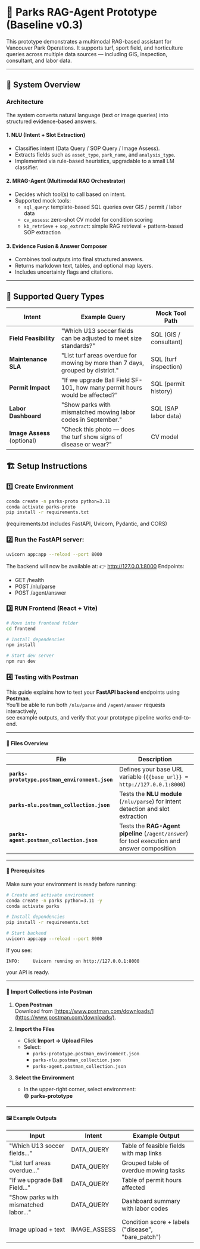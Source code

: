 # 🌿 Parks RAG-Agent Prototype (Baseline v0.3)

This prototype demonstrates a multimodal RAG-based assistant for Vancouver Park Operations.
It supports turf, sport field, and horticulture queries across multiple data sources — including GIS, inspection, consultant, and labor data.

---

## 🧩 System Overview

### Architecture

The system converts natural language (text or image queries) into structured evidence-based answers.

#### 1. NLU (Intent + Slot Extraction)

* Classifies intent (Data Query / SOP Query / Image Assess).
* Extracts fields such as `asset_type`, `park_name`, and `analysis_type`.
* Implemented via rule-based heuristics, upgradable to a small LM classifier.

#### 2. MRAG-Agent (Multimodal RAG Orchestrator)

* Decides which tool(s) to call based on intent.
* Supported mock tools:
  * `sql_query`: template-based SQL queries over GIS / permit / labor data
  * `cv_assess`: zero-shot CV model for condition scoring
  * `kb_retrieve` + `sop_extract`: simple RAG retrieval + pattern-based SOP extraction

#### 3. Evidence Fusion & Answer Composer

* Combines tool outputs into final structured answers.
* Returns markdown text, tables, and optional map layers.
* Includes uncertainty flags and citations.

---

## 🧠 Supported Query Types

| Intent | Example Query | Mock Tool Path |
|--------|---------------|----------------|
| **Field Feasibility** | "Which U13 soccer fields can be adjusted to meet size standards?" | SQL (GIS / consultant) |
| **Maintenance SLA** | "List turf areas overdue for mowing by more than 7 days, grouped by district." | SQL (turf inspection) |
| **Permit Impact** | "If we upgrade Ball Field SF-101, how many permit hours would be affected?" | SQL (permit history) |
| **Labor Dashboard** | "Show parks with mismatched mowing labor codes in September." | SQL (SAP labor data) |
| **Image Assess** (optional) | "Check this photo — does the turf show signs of disease or wear?" | CV model |

## 🏗️ Setup Instructions

### 1️⃣ Create Environment
```bash
conda create -n parks-proto python=3.11
conda activate parks-proto
pip install -r requirements.txt
```
(requirements.txt includes FastAPI, Uvicorn, Pydantic, and CORS)

### 2️⃣ Run the FastAPI server:
```bash
uvicorn app:app --reload --port 8000
```
The backend will now be available at:
👉 http://127.0.0.1:8000
Endpoints:

- GET /health
- POST /nlu/parse
- POST /agent/answer
### 3️⃣ RUN Frontend (React + Vite)
```bash
# Move into frontend folder
cd frontend

# Install dependencies
npm install

# Start dev server
npm run dev
```


### 4️⃣ Testing with Postman

This guide explains how to test your **FastAPI backend** endpoints using **Postman**.  
You’ll be able to run both `/nlu/parse` and `/agent/answer` requests interactively,  
see example outputs, and verify that your prototype pipeline works end-to-end.

---

#### 📁 Files Overview

| File | Description |
|------|--------------|
| **`parks-prototype.postman_environment.json`** | Defines your base URL variable (`{{base_url}} = http://127.0.0.1:8000`) |
| **`parks-nlu.postman_collection.json`** | Tests the **NLU module** (`/nlu/parse`) for intent detection and slot extraction |
| **`parks-agent.postman_collection.json`** | Tests the **RAG-Agent pipeline** (`/agent/answer`) for tool execution and answer composition |

---

#### 🧩 Prerequisites

Make sure your environment is ready before running:

```bash
# Create and activate environment
conda create -n parks python=3.11 -y
conda activate parks

# Install dependencies
pip install -r requirements.txt

# Start backend
uvicorn app:app --reload --port 8000
```

If you see:
```
INFO:     Uvicorn running on http://127.0.0.1:8000
```
your API is ready.

---

#### 🧰 Import Collections into Postman

1. **Open Postman**  
   Download from [https://www.postman.com/downloads/](https://www.postman.com/downloads/).

2. **Import the Files**
   - Click **Import → Upload Files**
   - Select:
     - `parks-prototype.postman_environment.json`
     - `parks-nlu.postman_collection.json`
     - `parks-agent.postman_collection.json`

3. **Select the Environment**
   - In the upper-right corner, select environment:  
     🟢 **parks-prototype**



---

#### 🖼️ Example Outputs

| Input | Intent | Example Output |
|-------|--------|----------------|
| "Which U13 soccer fields..." | DATA_QUERY | Table of feasible fields with map links |
| "List turf areas overdue..." | DATA_QUERY | Grouped table of overdue mowing tasks |
| "If we upgrade Ball Field..." | DATA_QUERY | Table of permit hours affected |
| "Show parks with mismatched labor..." | DATA_QUERY | Dashboard summary with labor codes |
| Image upload + text | IMAGE_ASSESS | Condition score + labels ("disease", "bare_patch") |